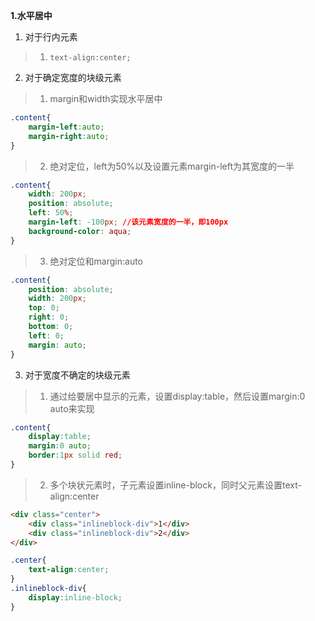 **1.水平居中**
1. 对于行内元素
> 1. ```text-align:center;```
2. 对于确定宽度的块级元素
> 1. margin和width实现水平居中  

```CSS
.content{
    margin-left:auto;
    margin-right:auto;
}
```

> 2. 绝对定位，left为50%以及设置元素margin-left为其宽度的一半

```CSS
.content{
    width: 200px;
    position: absolute;
    left: 50%;
    margin-left: -100px; //该元素宽度的一半，即100px
    background-color: aqua;
}
```  

> 3. 绝对定位和margin:auto

```CSS
.content{
    position: absolute;
    width: 200px;
    top: 0;
    right: 0;
    bottom: 0;
    left: 0;
    margin: auto;
}
```

3. 对于宽度不确定的块级元素
> 1. 通过给要居中显示的元素，设置display:table，然后设置margin:0 auto来实现

```CSS
.content{
    display:table;
    margin:0 auto;
    border:1px solid red;
}
```

> 2. 多个块状元素时，子元素设置inline-block，同时父元素设置text-align:center

```HTML
<div class="center">
    <div class="inlineblock-div">1</div>
    <div class="inlineblock-div">2</div>
</div>
```

```CSS
.center{
    text-align:center;
}
.inlineblock-div{
    display:inline-block;
}
```
